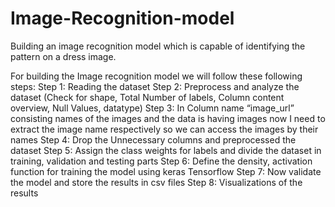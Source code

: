 # Image-Recognition-model
Building an image recognition model which is capable of identifying the pattern on a dress image.

For building the Image recognition model we will follow these following steps:
Step 1: Reading the dataset
Step 2: Preprocess and analyze the dataset (Check for shape, Total Number of labels, Column content overview, Null Values, datatype)
Step 3: In Column name “image_url” consisting names of the images and the data is having images now I need to extract the image name respectively so we can access the images by their names
Step 4: Drop the Unnecessary columns and preprocessed the dataset
Step 5: Assign the class weights for labels and divide the dataset in training, validation and testing parts
Step 6: Define the density, activation function for training the model using keras Tensorflow
Step 7: Now validate the model and store the results in csv files
Step 8: Visualizations of the results
